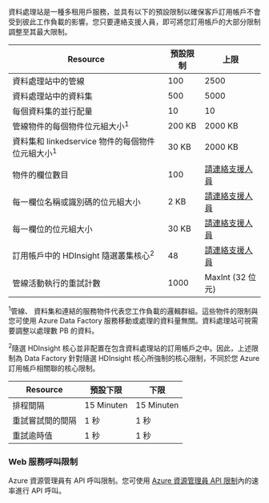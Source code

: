 資料處理站是一種多租用戶服務，並具有以下的預設限制以確保客戶訂用帳戶不會受到彼此工作負載的影響。您只要連絡支援人員，即可將您訂用帳戶的大部分限制調整至其最大限制。

**Resource** | **預設限制** | **上限**
-------- | ------------- | -------------
資料處理站中的管線 | 100 | 2500
資料處理站中的資料集 | 500 | 5000
每個資料集的並行配量 | 10 | 10
管線物件的每個物件位元組大小<sup>1</sup> | 200 KB | 2000 KB
資料集和 linkedservice 物件的每個物件位元組大小<sup>1</sup> | 30 KB | 2000 KB
物件的欄位數目 | 100 | [請連絡支援人員](http://azure.microsoft.com/blog/2014/06/04/azure-limits-quotas-increase-requests/)
每一欄位名稱或識別碼的位元組大小 | 2 KB | [請連絡支援人員](http://azure.microsoft.com/blog/2014/06/04/azure-limits-quotas-increase-requests/)
每一欄位的位元組大小 | 30 KB | [請連絡支援人員](http://azure.microsoft.com/blog/2014/06/04/azure-limits-quotas-increase-requests/)
訂用帳戶中的 HDInsight 隨選叢集核心<sup>2</sup> | 48 | [請連絡支援人員](http://azure.microsoft.com/blog/2014/06/04/azure-limits-quotas-increase-requests/)
管線活動執行的重試計數 | 1000 | MaxInt (32 位元)

<sup>1</sup>管線、 資料集和連結的服務物件代表您工作負載的邏輯群組。這些物件的限制與您可使用 Azure Data Factory 服務移動或處理的資料量無關。資料處理站可視需要調整以處理數 PB 的資料。

<sup>2</sup>隨選 HDInsight 核心並非配置在包含資料處理站的訂用帳戶之中。因此，上述限制為 Data Factory 針對隨選 HDInsight 核心所強制的核心限制，不同於您 Azure 訂用帳戶相關聯的核心限制。


**Resource** | **預設下限** | **下限**
-------- | ------------------- | -------------
排程間隔 | 15 Minuten | 15 Minuten
重試嘗試間的間隔 | 1 秒 | 1 秒
重試逾時值 | 1 秒 | 1 秒


### Web 服務呼叫限制

Azure 資源管理員有 API 呼叫限制。您可使用 [Azure 資源管理員 API 限制](azure-subscription-service-limits/#resource-group-limits)內的速率進行 API 呼叫。

<!---HONumber=AcomDC_1125_2015-->